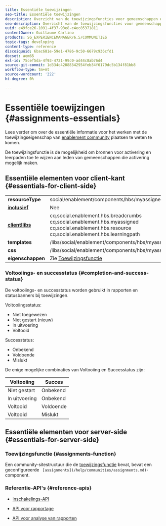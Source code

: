 ```yaml
---
title: Essentiële toewijzingen
seo-title: Essentiële toewijzingen
description: Overzicht van de toewijzingsfuncties voor gemeenschappen die in staat zijn om te werken
seo-description: Overzicht van de toewijzingsfuncties voor gemeenschappen die in staat zijn om te werken
uuid: e49fce26-1091-4f37-93e8-c4ec85371811
contentOwner: Guillaume Carlino
products: SG_EXPERIENCEMANAGER/6.5/COMMUNITIES
topic-tags: developing
content-type: reference
discoiquuid: 6bac681e-59e1-4786-9c50-6679c936cfd1
docset: aem65
exl-id: 75cef5da-4f93-4721-99c0-ad44c8ab76d4
source-git-commit: 1d334c42088342954feb34f6179dc5b134f81bb8
workflow-type: tm+mt
source-wordcount: '222'
ht-degree: 0%

---
```


# Essentiële toewijzingen {#assignments-essentials}

Lees verder om over de essentiële informatie voor het werken met de toewijzingseigenschap van [enablement community](/help/communities/overview.md#enablement-community) plaatsen te weten te komen.

De toewijzingsfunctie is de mogelijkheid om bronnen voor activering en leerpaden toe te wijzen aan leden van gemeenschappen die activering mogelijk maken.

## Essentiële elementen voor client-kant {#essentials-for-client-side}

<table>
 <tbody>
  <tr>
   <td> <strong>resourceType</strong></td>
   <td>social/enablement/components/hbs/myassigned</td>
  </tr>
  <tr>
   <td> <a href="/help/communities/scf.md#add-or-include-a-communities-component"><strong>inclusief</strong></a></td>
   <td>Nee</td>
  </tr>
  <tr>
   <td> <a href="/help/communities/clientlibs.md"><strong>clientllibs</strong></a></td>
   <td>cq.social.enablement.hbs.breadcrumbs<br /> cq.social.enablement.hbs.myassigned<br /> cq.social.enablement.hbs.resource<br /> cq.social.enablement.hbs.learningpath</td>
  </tr>
  <tr>
   <td> <strong>templates</strong></td>
   <td> /libs/social/enablement/components/hbs/myassigned/myassigned.hbs</td>
  </tr>
  <tr>
   <td> <strong>css</strong></td>
   <td> /libs/social/enablement/components/hbs/myassigned/clientlibs/myassigned.css</td>
  </tr>
  <tr>
   <td><strong> eigenschappen</strong></td>
   <td>Zie <a href="/help/communities/assignments.md">Toewijzingsfunctie</a></td>
  </tr>
 </tbody>
</table>

### Voltooiings- en successtatus {#completion-and-success-status}

De voltooiings- en successtatus worden gebruikt in rapporten en statusbanners bij toewijzingen.

Voltooiingsstatus:

* Niet toegewezen
* Niet gestart (nieuw)
* In uitvoering
* Voltooid

Successtatus:

* Onbekend
* Voldoende
* Mislukt

De enige mogelijke combinaties van Voltooiing en Successtatus zijn:

| **Voltooiing** | **Succes** |
|---|---|
| Niet gestart | Onbekend |
| In uitvoering | Onbekend |
| Voltooid | Voldoende |
| Voltooid | Mislukt |

## Essentiële elementen voor server-side {#essentials-for-server-side}

### Toewijzingsfunctie {#assignments-function}

Een community-sitestructuur die de [toewijzingsfunctie](/help/communities/functions.md#assignments-function) bevat, bevat een geconfigureerde ` [assignments](/help/communities/assignments.md)`-component.

### Referentie-API&#39;s {#reference-apis}

* [Inschakelings-API](https://helpx.adobe.com/experience-manager/6-5/sites/developing/using/reference-materials/javadoc/com/adobe/cq/social/enablement/reporting/model/api/package-summary.html)

* [API voor rapportage](https://helpx.adobe.com/experience-manager/6-5/sites/developing/using/reference-materials/javadoc/com/adobe/cq/social/reporting/dv/api/package-summary.html)

* [API voor analyse van rapporten](https://helpx.adobe.com/experience-manager/6-5/sites/developing/using/reference-materials/javadoc/com/adobe/cq/social/reporting/dv/model/api/package-summary.html)
